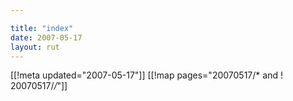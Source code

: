 ```yaml
---

title: "index"
date: 2007-05-17
layout: rut
---
```


[[!meta updated="2007-05-17"]]
[[!map pages="20070517/* and ! 20070517/*/*"]]
